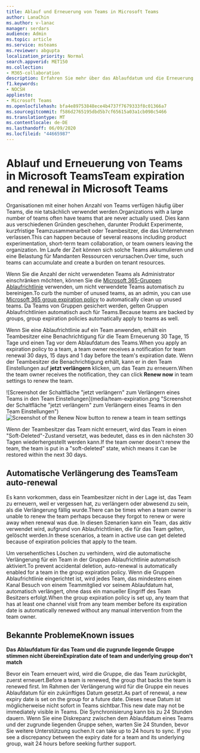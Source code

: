 ```yaml
---
title: Ablauf und Erneuerung von Teams in Microsoft Teams
author: LanaChin
ms.author: v-lanac
manager: serdars
audience: Admin
ms.topic: article
ms.service: msteams
ms.reviewer: abgupta
localization_priority: Normal
search.appverid: MET150
ms.collection:
- M365-collaboration
description: Erfahren Sie mehr über das Ablaufdatum und die Erneuerung von Teams und die Verwendung der Microsoft 365-Gruppen Ablaufrichtlinie zum automatischen Bereinigen von nicht verwendeten Teams in Microsoft Teams.
f1.keywords:
- NOCSH
appliesto:
- Microsoft Teams
ms.openlocfilehash: bfa4e89753848ece4b4737f7679333f8c01366a7
ms.sourcegitcommit: f586d2765195dbd5b7cf65615a03a1cb098c5466
ms.translationtype: MT
ms.contentlocale: de-DE
ms.lasthandoff: 06/09/2020
ms.locfileid: "44665987"
---
```

# <a name="team-expiration-and-renewal-in-microsoft-teams"></a><span data-ttu-id="b62e8-103">Ablauf und Erneuerung von Teams in Microsoft Teams</span><span class="sxs-lookup"><span data-stu-id="b62e8-103">Team expiration and renewal in Microsoft Teams</span></span>

<span data-ttu-id="b62e8-104">Organisationen mit einer hohen Anzahl von Teams verfügen häufig über Teams, die nie tatsächlich verwendet werden.</span><span class="sxs-lookup"><span data-stu-id="b62e8-104">Organizations with a large number of teams often have teams that are never actually used.</span></span> <span data-ttu-id="b62e8-105">Dies kann aus verschiedenen Gründen geschehen, darunter Produkt Experimente, kurzfristige Teamzusammenarbeit oder Teambesitzer, die das Unternehmen verlassen.</span><span class="sxs-lookup"><span data-stu-id="b62e8-105">This can happen because of several reasons including product experimentation, short-term team collaboration, or team owners leaving the organization.</span></span> <span data-ttu-id="b62e8-106">Im Laufe der Zeit können sich solche Teams akkumulieren und eine Belastung für Mandanten Ressourcen verursachen.</span><span class="sxs-lookup"><span data-stu-id="b62e8-106">Over time, such teams can accumulate and create a burden on tenant resources.</span></span>  

<span data-ttu-id="b62e8-107">Wenn Sie die Anzahl der nicht verwendeten Teams als Administrator einschränken möchten, können Sie die [Microsoft 365-Gruppen Ablaufrichtlinie](https://docs.microsoft.com/office365/admin/create-groups/office-365-groups-expiration-policy) verwenden, um nicht verwendete Teams automatisch zu bereinigen.</span><span class="sxs-lookup"><span data-stu-id="b62e8-107">To curb the number of unused teams, as an admin, you can use [Microsoft 365 group expiration policy](https://docs.microsoft.com/office365/admin/create-groups/office-365-groups-expiration-policy) to automatically clean up unused teams.</span></span> <span data-ttu-id="b62e8-108">Da Teams von Gruppen gesichert werden, gelten Gruppen Ablaufrichtlinien automatisch auch für Teams.</span><span class="sxs-lookup"><span data-stu-id="b62e8-108">Because teams are backed by groups, group expiration policies automatically apply to teams as well.</span></span>

<span data-ttu-id="b62e8-109">Wenn Sie eine Ablaufrichtlinie auf ein Team anwenden, erhält ein Teambesitzer eine Benachrichtigung für die Team Erneuerung 30 Tage, 15 Tage und einen Tag vor dem Ablaufdatum des Teams.</span><span class="sxs-lookup"><span data-stu-id="b62e8-109">When you apply an expiration policy to a team, a team owner receives a notification for team renewal 30 days, 15 days and 1 day before the team's expiration date.</span></span> <span data-ttu-id="b62e8-110">Wenn der Teambesitzer die Benachrichtigung erhält, kann er in den Team Einstellungen auf **jetzt verlängern** klicken, um das Team zu erneuern.</span><span class="sxs-lookup"><span data-stu-id="b62e8-110">When the team owner receives the notification, they can click **Renew now** in team settings to renew the team.</span></span>

<span data-ttu-id="b62e8-111">![Screenshot der Schaltfläche "jetzt verlängern" zum Verlängern eines Teams in den Team Einstellungen](media/team-expiration.png "Screenshot der Schaltfläche "jetzt verlängern" zum Verlängern eines Teams in den Team Einstellungen")</span><span class="sxs-lookup"><span data-stu-id="b62e8-111">![Screenshot of the Renew Now button to renew a team in team settings](media/team-expiration.png "Screenshot of the Renew Now button to renew a team in team settings")</span></span>

<span data-ttu-id="b62e8-112">Wenn der Teambesitzer das Team nicht erneuert, wird das Team in einen "Soft-Deleted"-Zustand versetzt, was bedeutet, dass es in den nächsten 30 Tagen wiederhergestellt werden kann.</span><span class="sxs-lookup"><span data-stu-id="b62e8-112">If the team owner doesn't renew the team, the team is put in a "soft-deleted" state, which means it can be restored within the next 30 days.</span></span>

## <a name="team-auto-renewal"></a><span data-ttu-id="b62e8-113">Automatische Verlängerung des Teams</span><span class="sxs-lookup"><span data-stu-id="b62e8-113">Team auto-renewal</span></span>

<span data-ttu-id="b62e8-114">Es kann vorkommen, dass ein Teambesitzer nicht in der Lage ist, das Team zu erneuern, weil er vergessen hat, zu verlängern oder abwesend zu sein, als die Verlängerung fällig wurde.</span><span class="sxs-lookup"><span data-stu-id="b62e8-114">There can be times when a team owner is unable to renew the team perhaps because they forgot to renew or were away when renewal was due.</span></span> <span data-ttu-id="b62e8-115">In diesen Szenarien kann ein Team, das aktiv verwendet wird, aufgrund von Ablaufrichtlinien, die für das Team gelten, gelöscht werden.</span><span class="sxs-lookup"><span data-stu-id="b62e8-115">In these scenarios, a team in active use can get deleted because of expiration policies that apply to the team.</span></span>  

<span data-ttu-id="b62e8-116">Um versehentliches Löschen zu verhindern, wird die automatische Verlängerung für ein Team in der Gruppen Ablaufrichtlinie automatisch aktiviert.</span><span class="sxs-lookup"><span data-stu-id="b62e8-116">To prevent accidental deletion, auto-renewal is automatically enabled for a team in the group expiration policy.</span></span> <span data-ttu-id="b62e8-117">Wenn die Gruppen Ablaufrichtlinie eingerichtet ist, wird jedes Team, das mindestens einen Kanal Besuch von einem Teammitglied vor seinem Ablaufdatum hat, automatisch verlängert, ohne dass ein manueller Eingriff des Team Besitzers erfolgt.</span><span class="sxs-lookup"><span data-stu-id="b62e8-117">When the group expiration policy is set up, any team that has at least one channel visit from any team member before its expiration date is automatically renewed without any manual intervention from the team owner.</span></span>

## <a name="known-issues"></a><span data-ttu-id="b62e8-118">Bekannte Probleme</span><span class="sxs-lookup"><span data-stu-id="b62e8-118">Known issues</span></span>

<span data-ttu-id="b62e8-119">**Das Ablaufdatum für das Team und die zugrunde liegende Gruppe stimmen nicht überein**</span><span class="sxs-lookup"><span data-stu-id="b62e8-119">**Expiration date of team and underlying group don't match**</span></span>

<span data-ttu-id="b62e8-120">Bevor ein Team erneuert wird, wird die Gruppe, die das Team zurückgibt, zuerst erneuert.</span><span class="sxs-lookup"><span data-stu-id="b62e8-120">Before a team is renewed, the group that backs the team is renewed first.</span></span> <span data-ttu-id="b62e8-121">Im Rahmen der Verlängerung wird für die Gruppe ein neues Ablaufdatum für ein zukünftiges Datum gesetzt.</span><span class="sxs-lookup"><span data-stu-id="b62e8-121">As part of renewal, a new expiry date is set on the group for a future date.</span></span> <span data-ttu-id="b62e8-122">Dieses neue Datum ist möglicherweise nicht sofort in Teams sichtbar.</span><span class="sxs-lookup"><span data-stu-id="b62e8-122">This new date may not be immediately visible in Teams.</span></span> <span data-ttu-id="b62e8-123">Die Synchronisierung kann bis zu 24 Stunden dauern. Wenn Sie eine Diskrepanz zwischen dem Ablaufdatum eines Teams und der zugrunde liegenden Gruppe sehen, warten Sie 24 Stunden, bevor Sie weitere Unterstützung suchen.</span><span class="sxs-lookup"><span data-stu-id="b62e8-123">It can take up to 24 hours to sync. If you see a discrepancy between the expiry date for a team and its underlying group, wait 24 hours before seeking further support.</span></span>
